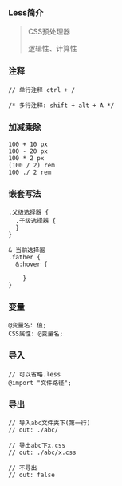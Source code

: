 ### Less简介

> CSS预处理器
>
> 逻辑性、计算性

### 注释

```less
// 单行注释 ctrl + /

/* 多行注释: shift + alt + A */
```

### 加减乘除

```less
100 + 10 px
100 - 20 px
100 * 2 px
(100 / 2) rem
100 ./ 2 rem
```

### 嵌套写法

```less
.父级选择器 {
  .子级选择器 {
  }
}

& 当前选择器
.father {
  &:hover {
  
	}
}
```

### 变量

```less
@变量名: 值;
CSS属性: @变量名;
```

### 导入

```less
// 可以省略.less
@import "文件路径";
```

### 导出

```less
// 导入abc文件夹下(第一行)
// out: ./abc/

// 导出abc下x.css
// out: ./abc/x.css

// 不导出
// out: false
```


